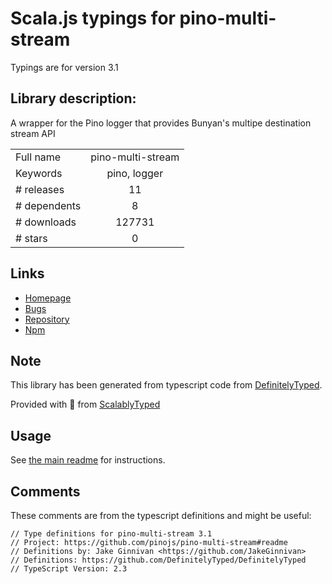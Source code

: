 
# Scala.js typings for pino-multi-stream

Typings are for version 3.1

## Library description:
A wrapper for the Pino logger that provides Bunyan's multipe destination stream API

|                    |                 |
| ------------------ | :-------------: |
| Full name          | pino-multi-stream |
| Keywords           | pino, logger |
| # releases         | 11 |
| # dependents       | 8 |
| # downloads        | 127731 |
| # stars            | 0 |

## Links
- [Homepage](https://github.com/pinojs/pino-multi-stream#readme)
- [Bugs](https://github.com/pinojs/pino-multi-stream/issues)
- [Repository](https://github.com/pinojs/pino-multi-stream)
- [Npm](https://www.npmjs.com/package/pino-multi-stream)
    


## Note
This library has been generated from typescript code from [DefinitelyTyped](https://definitelytyped.org).

Provided with :purple_heart: from [ScalablyTyped](https://github.com/oyvindberg/ScalablyTyped)

## Usage
See [the main readme](../../readme.md) for instructions.

## Comments

These comments are from the typescript definitions and might be useful:
```
// Type definitions for pino-multi-stream 3.1
// Project: https://github.com/pinojs/pino-multi-stream#readme
// Definitions by: Jake Ginnivan <https://github.com/JakeGinnivan>
// Definitions: https://github.com/DefinitelyTyped/DefinitelyTyped
// TypeScript Version: 2.3

```


